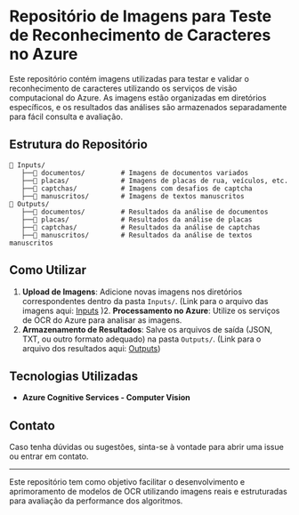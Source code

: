 # Repositório de Imagens para Teste de Reconhecimento de Caracteres no Azure

Este repositório contém imagens utilizadas para testar e validar o reconhecimento de caracteres utilizando os serviços de visão computacional do Azure. As imagens estão organizadas em diretórios específicos, e os resultados das análises são armazenados separadamente para fácil consulta e avaliação.

## Estrutura do Repositório

```
📂 Inputs/
   ├──📁 documentos/         # Imagens de documentos variados
   ├──📁 placas/             # Imagens de placas de rua, veículos, etc.
   ├──📁 captchas/           # Imagens com desafios de captcha
   ├──📁 manuscritos/        # Imagens de textos manuscritos
📂 Outputs/
   ├──📁 documentos/         # Resultados da análise de documentos
   ├──📁 placas/             # Resultados da análise de placas
   ├──📁 captchas/           # Resultados da análise de captchas
   ├──📁 manuscritos/        # Resultados da análise de textos manuscritos
```

## Como Utilizar

1. **Upload de Imagens**: Adicione novas imagens nos diretórios correspondentes dentro da pasta `Inputs/`. (Link para o arquivo das imagens aqui: [Inputs](https://github.com/viniwallaz/labai_900_azure/blob/main/Inputs.md?plain=1)
)2. **Processamento no Azure**: Utilize os serviços de OCR do Azure para analisar as imagens.
3. **Armazenamento de Resultados**: Salve os arquivos de saída (JSON, TXT, ou outro formato adequado) na pasta `Outputs/`. (Link para o arquivo dos resultados aqui: [Outputs](https://github.com/viniwallaz/labai_900_azure/blob/main/Outputs.md))

## Tecnologias Utilizadas
- **Azure Cognitive Services - Computer Vision**


## Contato
Caso tenha dúvidas ou sugestões, sinta-se à vontade para abrir uma issue ou entrar em contato.

---

Este repositório tem como objetivo facilitar o desenvolvimento e aprimoramento de modelos de OCR utilizando imagens reais e estruturadas para avaliação da performance dos algoritmos.
